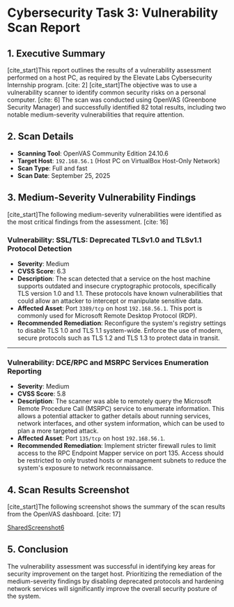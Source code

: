 # Cybersecurity Task 3: Vulnerability Scan Report

## 1. Executive Summary

[cite_start]This report outlines the results of a vulnerability assessment performed on a host PC, as required by the Elevate Labs Cybersecurity Internship program. [cite: 2] [cite_start]The objective was to use a vulnerability scanner to identify common security risks on a personal computer. [cite: 6] The scan was conducted using OpenVAS (Greenbone Security Manager) and successfully identified 82 total results, including two notable medium-severity vulnerabilities that require attention.

## 2. Scan Details

* **Scanning Tool**: OpenVAS Community Edition 24.10.6
* **Target Host**: `192.168.56.1` (Host PC on VirtualBox Host-Only Network)
* **Scan Type**: Full and fast
* **Scan Date**: September 25, 2025

## 3. Medium-Severity Vulnerability Findings

[cite_start]The following medium-severity vulnerabilities were identified as the most critical findings from the assessment. [cite: 16]

### Vulnerability: SSL/TLS: Deprecated TLSv1.0 and TLSv1.1 Protocol Detection

* **Severity**: Medium
* **CVSS Score**: 6.3
* **Description**: The scan detected that a service on the host machine supports outdated and insecure cryptographic protocols, specifically TLS version 1.0 and 1.1. These protocols have known vulnerabilities that could allow an attacker to intercept or manipulate sensitive data.
* **Affected Asset**: Port `3389/tcp` on host `192.168.56.1`. This port is commonly used for Microsoft Remote Desktop Protocol (RDP).
* **Recommended Remediation**: Reconfigure the system's registry settings to disable TLS 1.0 and TLS 1.1 system-wide. Enforce the use of modern, secure protocols such as TLS 1.2 and TLS 1.3 to protect data in transit.

---

### Vulnerability: DCE/RPC and MSRPC Services Enumeration Reporting

* **Severity**: Medium
* **CVSS Score**: 5.8
* **Description**: The scanner was able to remotely query the Microsoft Remote Procedure Call (MSRPC) service to enumerate information. This allows a potential attacker to gather details about running services, network interfaces, and other system information, which can be used to plan a more targeted attack.
* **Affected Asset**: Port `135/tcp` on host `192.168.56.1`.
* **Recommended Remediation**: Implement stricter firewall rules to limit access to the RPC Endpoint Mapper service on port 135. Access should be restricted to only trusted hosts or management subnets to reduce the system's exposure to network reconnaissance.

## 4. Scan Results Screenshot

[cite_start]The following screenshot shows the summary of the scan results from the OpenVAS dashboard. [cite: 17]

[SharedScreenshot6](https://github.com/user-attachments/assets/51f63a81-1659-43c5-9c61-b085d40c9656)


## 5. Conclusion

The vulnerability assessment was successful in identifying key areas for security improvement on the target host. Prioritizing the remediation of the medium-severity findings by disabling deprecated protocols and hardening network services will significantly improve the overall security posture of the system.
